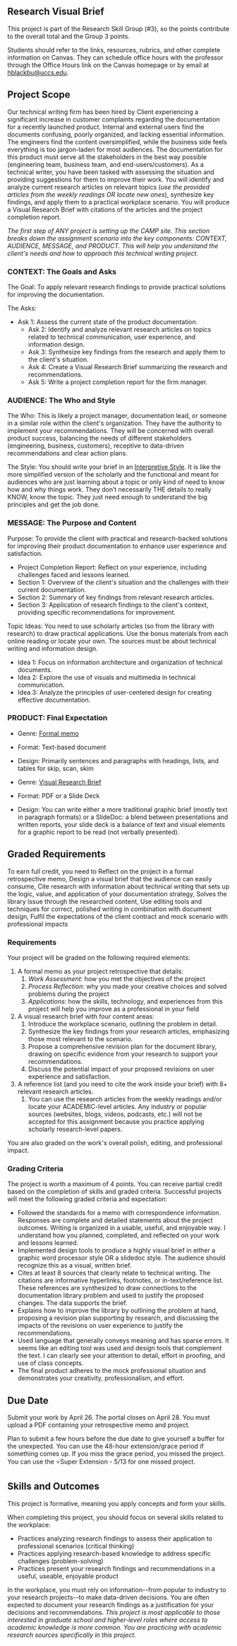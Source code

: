 ## Research Visual Brief

This project is part of the Research Skill Group (\#3), so the points contribute to the overall total and the Group 3 points.

Students should refer to the links, resources, rubrics, and other complete information on Canvas. They can schedule office hours with the professor through the Office Hours link on the Canvas homepage or by email at hblackbu@uccs.edu. 

## Project Scope

Our technical writing firm has been hired by Client experiencing a significant increase in customer complaints regarding the documentation for a recently launched product. Internal and external users find the documents confusing, poorly organized, and lacking essential information. The engineers find the content oversimplified, while the business side feels everything is too jargon-laden for most audiences. The documentation for this product must serve all the stakeholders in the best way possible (engineering team, business team, and end-users/customers). As a technical writer, you have been tasked with assessing the situation and providing suggestions for them to improve their work. You will identify and analyze current research articles on relevant topics (*use the provided articles from the weekly readings OR locate new ones*), synthesize key findings, and apply them to a practical workplace scenario. You will produce a Visual Research Brief with citations of the articles and the project completion report.

*The first step of ANY project is setting up the CAMP site. This section breaks down the assignment scenario into the key components: CONTEXT, AUDIENCE, MESSAGE, and PRODUCT. This will help you understand the client's needs and how to approach this technical writing project.*

### CONTEXT: The Goals and Asks

The Goal:  To apply relevant research findings to provide practical solutions for improving the documentation.

The Asks:

* Ask 1: Assess the current state of the product documentation.  
  * Ask 2: Identify and analyze relevant research articles on topics related to technical communication, user experience, and information design.  
  * Ask 3: Synthesize key findings from the research and apply them to the client's situation.  
  * Ask 4: Create a Visual Research Brief summarizing the research and recommendations.  
  * Ask 5: Write a project completion report for the firm manager.

### AUDIENCE: The Who and Style

The Who: This is likely a project manager, documentation lead, or someone in a similar role within the client's organization. They have the authority to implement your recommendations. They will be concerned with overall product success, balancing the needs of different stakeholders (engineering, business, customers), receptive to data-driven recommendations and clear action plans.

The Style: You should write your brief in an [Interpretive Style](https://pressbooks.pub/hayleyinhighered/chapter/intro-to-technical-writing/). It is like the more simplified version of the scholarly and the functional and meant for audiences who are just learning about a topic or only kind of need to know how and why things work. They don’t necessarily THE details to really KNOW, know the topic. They just need enough to understand the big principles and get the job done.

 

### MESSAGE: The Purpose and Content

Purpose: To provide the client with practical and research-backed solutions for improving their product documentation to enhance user experience and satisfaction. 

* Project Completion Report: Reflect on your experience, including challenges faced and lessons learned.  
* Section 1: Overview of the client's situation and the challenges with their current documentation.  
* Section 2: Summary of key findings from relevant research articles.  
* Section 3: Application of research findings to the client's context, providing specific recommendations for improvement.

Topic Ideas:  You need to use scholarly articles (so from the library with research) to draw practical applications. Use the bonus materials from each online reading or locate your own. The sources must be about technical writing and information design.

* Idea 1: Focus on information architecture and organization of technical documents.  
* Idea 2: Explore the use of visuals and multimedia in technical communication.  
* Idea 3: Analyze the principles of user-centered design for creating effective documentation.

 

### PRODUCT: Final Expectation

* Genre: [Formal memo](https://owl.purdue.edu/owl/subject_specific_writing/professional_technical_writing/memos/parts_of_a_memo.html)  
* Format: Text-based document  
* Design: Primarily sentences and paragraphs with headings, lists, and tables for skip, scan, skim

 

* Genre: [Visual Research Brief](https://www.axd.agency/post/how-to-write-a-winning-technology-solution-brief#:~:text=Use%20plain%20language%2C%20avoid%20technical,accessible%20to%20a%20broader%20audience.&text=Get%20straight%20to%20the%20point,than%20a%20few%20pages%20long.&text=Keep%20readers%20engaged%20by%20guiding,with%20clear%20headings%20and%20subheadings.)  
* Format: PDF or a Slide Deck  
* Design: You can write either a more traditional graphic brief (mostly text in paragraph formats) or a SlideDoc: a blend between presentations and written reports, your slide deck is a balance of text and visual elements for a graphic report to be read (not verbally presented).

## Graded Requirements

To earn full credit, you need to Reflect on the project in a formal retrospective memo, Design a visual brief that the audience can easily consume, Cite research with information about technical writing that sets up the logic, value, and application of your documentation strategy, Solves the library issue through the researched content, Use editing tools and techniques for correct, polished writing in combination with document design, Fulfil the expectations of the client contract and mock scenario with professional impacts

### Requirements

Your project will be graded on the following required elements:

1. A formal memo as your project retrospective that details:  
   1. *Work Assessment:* how you met the objectives of the project  
   2. *Process Reflection:* why you made your creative choices and solved problems during the project  
   3. *Applications:* how the skills, technology, and experiences from this project will help you improve as a professional in your field  
2. A visual research brief with four content areas:  
   1. Introduce the workplace scenario, outlining the problem in detail.  
   2. Synthesize the key findings from your research articles, emphasizing those most relevant to the scenario.  
   3. Propose a comprehensive revision plan for the document library, drawing on specific evidence from your research to support your recommendations.  
   4. Discuss the potential impact of your proposed revisions on user experience and satisfaction.  
3. A reference list (and you need to cite the work inside your brief) with 8+ relevant research articles.  
   1. You can use the research articles from the weekly readings and/or locate your ACADEMIC-level articles. Any industry or popular sources (websites, blogs, videos, podcasts, etc.) will not be accepted for this assignment because you practice applying scholarly research-level papers.

You are also graded on the work's overall polish, editing, and professional impact.

### Grading Criteria

The project is worth a maximum of 4 points. You can receive partial credit based on the completion of skills and graded criteria. Successful projects will meet the following graded criteria and expectation:

* Followed the standards for a memo with correspondence information. Responses are complete and detailed statements about the project outcomes. Writing is organized in a usable, useful, and enjoyable way. I understand how you planned, completed, and reflected on your work and lessons learned.  
* Implemented design tools to produce a highly visual brief in either a graphic word processor style OR a slidedoc style. The audience should recognize this as a visual, written brief.  
* Cites at least 8 sources that clearly relate to technical writing. The citations are informative hyperlinks, footnotes, or in-text/reference list. These references are synthesized to draw connections to the documentation library problem and used to justify the proposed changes. The data supports the brief.  
* Explains how to improve the library by outlining the problem at hand, proposing a revision plan supporting by research, and discussing the impacts of the revisions on user experience to justify the recommendations.  
* Used language that generally conveys meaning and has sparse errors. It seems like an editing tool was used and design tools that complement the text. I can clearly see your attention to detail, effort in proofing, and use of class concepts.  
* The final product adheres to the mock professional situation and demonstrates your creativity, professionalism, and effort.

## Due Date

Submit your work by April 26\. The portal closes on April 28\. You must upload a PDF containing your retrospective memo and project.

Plan to submit a few hours before the due date to give yourself a buffer for the unexpected. You can use the 48-hour extension/grace period if something comes up. If you miss the grace period, you missed the project. You can use the ⭐Super Extension \- 5/13 for one missed project.

## Skills and Outcomes

This project is formative, meaning you apply concepts and form your skills.

When completing this project, you should focus on several skills related to the workplace:

* Practices analyzing research findings to assess their application to professional scenarios (critical thinking)  
* Practices applying research-based knowledge to address specific challenges (problem-solving)  
* Practices present your research findings and recommendations in a useful, useable, enjoyable product

In the workplace, you must rely on information--from popular to industry to your research projects--to make data-driven decisions. You are often expected to document your research findings as a justification for your decisions and recommendations. *This project is most applicable to those interested in graduate school and higher-level roles where access to academic knowledge is more common. You are practicing with academic research sources specifically in this project.*

